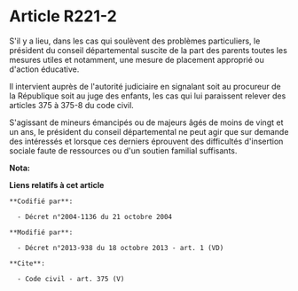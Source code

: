 # Article R221-2

S'il y a lieu, dans les cas qui soulèvent des problèmes particuliers, le président du conseil départemental suscite de la
part des parents toutes les mesures utiles et notamment, une mesure de placement approprié ou d'action éducative. 

Il intervient auprès de l'autorité judiciaire en signalant soit au procureur de la République soit au juge des enfants, les
cas qui lui paraissent relever des articles 375 à 375-8 du code civil. 

S'agissant de mineurs émancipés ou de majeurs âgés de moins de vingt et un ans, le président du conseil départemental ne peut
agir que sur demande des intéressés et lorsque ces derniers éprouvent des difficultés d'insertion sociale faute de ressources
ou d'un soutien familial suffisants.

**Nota:**



**Liens relatifs à cet article**

	**Codifié par**:

	  - Décret n°2004-1136 du 21 octobre 2004

	**Modifié par**:

	  - Décret n°2013-938 du 18 octobre 2013 - art. 1 (VD)

	**Cite**:

	  - Code civil - art. 375 (V)
